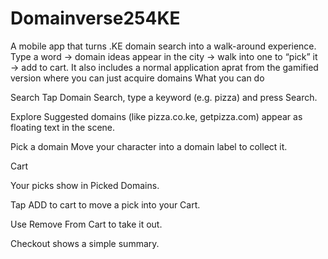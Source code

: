 # Domainverse254KE
A  mobile app that turns .KE domain search into a walk-around experience. Type a word → domain ideas appear in the city → walk into one to “pick” it → add to cart. 
It also includes a normal application aprat from the gamified version where you can just acquire domains
What you can do

Search
Tap Domain Search, type a keyword (e.g. pizza) and press Search.

Explore
Suggested domains (like pizza.co.ke, getpizza.com) appear as floating text in the scene.

Pick a domain
Move your character into a domain label to collect it.

Cart

Your picks show in Picked Domains.

Tap ADD to cart to move a pick into your Cart.

Use Remove From Cart to take it out.

Checkout shows a simple summary.
